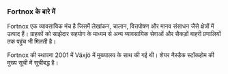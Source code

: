 ### Fortnox के बारे में

Fortnox एक व्यावसायिक मंच है जिसमें लेखांकन, चालान, वित्तपोषण और मानव संसाधन जैसे क्षेत्रों में उत्पाद हैं।
ग्राहकों को साझेदार सहयोग के माध्यम से अन्य व्यावसायिक सेवाओं और सैकड़ों बाहरी प्रणालियों तक पहुंच भी मिलती है।

Fortnox की स्थापना 2001 में Växjö में मुख्यालय के साथ की गई थी। शेयर नैस्डैक स्टॉकहोम की मुख्य सूची में सूचीबद्ध है।
